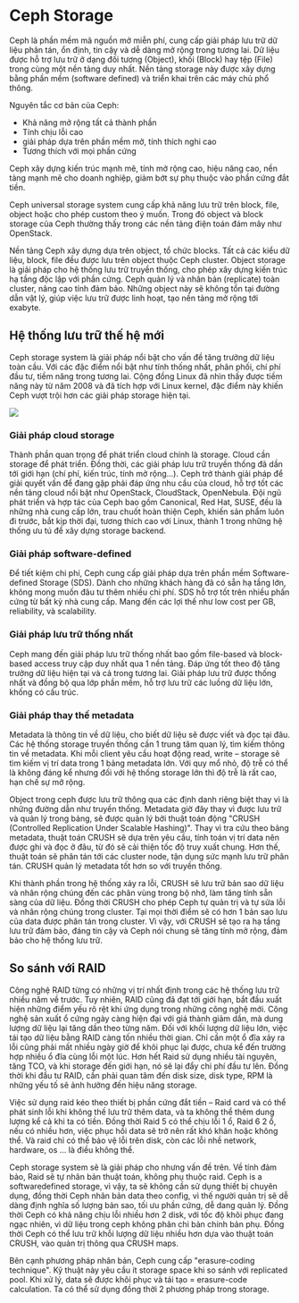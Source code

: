 # Ceph Storage
Ceph là phần mềm mã nguồn mở miễn phí, cung cấp giải pháp lưu trữ dữ liệu phân tán, ổn định, tin cậy và dễ dàng mở rộng trong tương lai.
Dữ liệu được hỗ trợ lưu trữ ở dạng đối tương (Object), khối (Block) hay tệp (File) trong cùng một nền tảng duy nhất.
Nền tảng storage này được xây dựng bằng phần mềm (software defined) và triển khai trên các máy chủ phổ thông.

Nguyên tắc cơ bản của Ceph:
- Khả năng mở rộng tất cả thành phần
- Tính chịu lỗi cao
- giải pháp dựa trên phần mềm mở, tính thích nghi cao
- Tương thích với mọi phần cứng

Ceph xây dựng kiến trúc mạnh mẽ, tính mở rộng cao, hiệu năng cao, nền tảng mạnh mẽ cho doanh nghiệp, giảm bớt sự phụ thuộc vào phần cứng đắt tiền.

Ceph universal storage system cung cấp khả năng lưu trữ trên block, file, object hoặc cho phép custom theo ý muốn. Trong đó object và block storage của Ceph thường thấy trong các nền tảng điện toán đám mây như OpenStack.

Nền tảng Ceph xây dựng dựa trên object, tổ chức blocks. Tất cả các kiểu dữ liệu, block, file đều được lưu trên object thuộc Ceph cluster. Object storage là giải pháp cho hệ thống lưu trữ truyền thống, cho phép xây dựng kiến trúc hạ tầng độc lập với phần cứng. Ceph quản lý và nhân bản (replicate) toàn cluster, nâng cao tính đảm bảo. Những object này sẽ không tồn tại đường dẫn vật lý, giúp việc lưu trữ được linh hoạt, tạo nền tảng mở rộng tới exabyte.

## Hệ thống lưu trữ thế hệ mới
Ceph storage system là giải pháp nổi bật cho vấn đề tăng trưởng dữ liệu toàn cầu. Với các đặc điểm nổi bật như tính thống nhất, phân phối, chí phí đầu tư, tiềm năng trong tương lai. Cộng đồng Linux đã nhìn thấy được tiềm năng này từ năm 2008 và đã tích hợp với Linux kernel, đặc điểm này khiến Ceph vượt trội hơn các giải pháp storage hiện tại.

![](https://raw.githubusercontent.com/lacoski/khoa-luan/master/Ceph/PIC/p1.png)

### Giải pháp cloud storage
Thành phần quan trọng để phát triển cloud chính là storage. Cloud cần storage để phát triển. Đồng thời, các giải pháp lưu trữ truyền thống đã dần tới giới hạn (chí phí, kiến trúc, tính mở rộng...). Ceph trở thành giải pháp để giải quyết vấn để đang gặp phải đáp ứng nhu cầu của cloud, hỗ trợ tốt các nền tảng cloud nổi bật như OpenStack, CloudStack, OpenNebula. Đội ngũ phát triển và hợp tác của Ceph bao gồm Canonical, Red Hat, SUSE, đều là những nhà cung cấp lớn, trau chuốt hoàn thiện Ceph, khiến sản phẩm luôn đi trước, bắt kịp thời đại, tương thích cao với Linux, thành 1 trong những hệ thống ưu tú để xây dựng storage backend.

### Giải pháp software-defined
Để tiết kiệm chi phí, Ceph cung cấp giải pháp dựa trên phần mềm Software-defined Storage (SDS). Dành cho những khách hàng đã có sẵn hạ tầng lớn, không mong muốn đâu tư thêm nhiều chi phí. SDS hỗ trợ tốt trên nhiều phấn cứng từ bất kỳ nhà cung cấp. Mang đến các lợi thế như low cost per GB, reliability, và scalability.

### Giải pháp lưu trữ thống nhất
Ceph mang đến giải pháp lưu trữ thống nhất bao gồm file-based và block-based access truy cập duy nhất qua 1 nền tảng. Đáp ứng tốt theo độ tăng trưởng dữ liệu hiện tại và cả trong tương lai. Giải pháp lưu trữ được thống nhất và đồng bộ qua lớp phần mềm, hỗ trợ lưu trữ các luồng dữ liệu lớn, khống có cấu trúc.

### Giải pháp thay thế metadata
Metadata là thông tin về dữ liệu, cho biết dữ liệu sẽ được viết và đọc tại đâu. Các hệ thống storage truyền thống cần 1 trung tâm quan lý, tìm kiếm thông tin về metadata. Khi mỗi client yêu cầu hoạt động read, write – storage sẽ tìm kiếm vị trí data trong 1 bảng metadata lớn. Với quy mổ nhỏ, độ trễ có thể là không đáng kể nhưng đối với hệ thống storage lớn thì độ trễ là rất cao, hạn chế sự mở rộng.

Object trong ceph được lưu trữ thông qua các định danh riêng biệt thay vì là những đường dẫn như truyền thống. Metadata giờ đây thay vì được lưu trữ và quản lý trong bảng, sẽ được quản lý bởi thuật toán động "CRUSH (Controlled Replication Under Scalable Hashing)". Thay vì tra cứu theo bảng metadata, thuật toán CRUSH sẽ dựa trên yêu cầu, tính toán vị trí data nên được ghi và đọc ở đâu, từ đó sẽ cải thiện tốc độ truy xuất chung. Hơn thế, thuật toán sẽ phân tán tới các cluster node, tận dụng sức mạnh lưu trữ phân tán. CRUSH quản lý metadata tốt hơn so với truyền thống.

Khi thành phần trong hệ thống xảy ra lỗi, CRUSH sẽ lưu trữ bản sao dữ liệu và nhân rộng chúng đến các phân vùng trong bộ nhớ, làm tăng tính sẵn sàng của dữ liệu. Đồng thời CRUSH cho phép Ceph tự quản trị và tự sửa lỗi và nhân rộng chúng trong cluster. Tại mọi thời điểm sẽ có hơn 1 bản sao lưu của data được phân tán trong cluster. Vì vậy, với CRUSH sẽ tạo ra hạ tầng lưu trữ đảm bảo, đáng tin cậy và Ceph nói chung sẽ tăng tính mở rộng, đảm bảo cho hệ thống lưu trữ.

## So sánh với RAID
Công nghệ RAID từng có những vị trí nhất định trong các hệ thống lưu trữ nhiều năm về trước. Tuy nhiên, RAID cũng đã đạt tới giới hạn, bắt đầu xuất hiện những điểm yếu rõ rệt khi ứng dụng trong những công nghệ mới. Công nghệ sản xuất ổ cứng ngày càng hiện đại với giá thành giảm dần, mà dung lượng dữ liệu lại tăng dần theo từng năm. Đối với khối lượng dữ liệu lớn, việc tái tạo dữ liệu bằng RAID càng tốn nhiều thời gian. Chỉ cần một ổ đĩa xảy ra lỗi cũng phải mất nhiều ngày giờ để khôi phục lại được, chưa kể đến trường hợp nhiều ổ đĩa cùng lỗi một lúc. Hơn hết Raid sử dụng nhiều tài nguyên, tăng TCO, và khi storage đến giới hạn, nó sẽ lại đẩy chi phí đầu tư lên. Đồng thời khi đầu tư RAID, cần phải quan tâm đến disk size, disk type, RPM là những yếu tố sẽ ảnh hưởng đến hiệu năng storage.

Việc sử dụng raid kéo theo thiết bị phần cứng đắt tiền – Raid card và có thể phát sinh lỗi khi không thế lưu trữ thêm data, và ta không thể thêm dung lượng kể cả khi ta có tiền. Đồng thời Raid 5 có thể chịu lỗi 1 ổ, Raid 6 2 ổ, nếu có nhiều hơn, việc phục hồi data sẽ trở nên rất khó khăn hoặc không thể. Và raid chỉ có thể bảo vệ lỗi trên disk, còn các lỗi nhề network, hardware, os … là điều không thể.

Ceph storage system sẽ là giải pháp cho nhưng vấn đề trên. Về tính đảm bảo, Raid sẽ tự nhân bản thuật toán, không phụ thuộc raid. Ceph is a softwaredefined storage, vì vậy, ta sẽ không cần sử dụng thiết bị chuyên dụng, đồng thời Ceph nhân bản data theo config, vì thế người quản trị sẽ dễ dàng định nghĩa số lượng bản sao, tối ưu phần cứng, dễ dang quản lý. Đồng thời Ceph có khả năng chịu lỗi nhiều hơn 2 disk, với tốc độ khôi phục đang ngạc nhiên, vì dữ liệu trong ceph không phân chi bản chính bản phụ. Đồng thời Ceph có thể lưu trữ khỗi lượng dữ liệu nhiều hơn dựa vào thuật toán CRUSH, vào quản trị thông qua CRUSH maps.

Bên cạnh phương pháp nhân bản, Ceph cung cấp "erasure-coding technique". Kỹ thuật này yêu cầu ít storage space khi so sánh với replicated pool. Khi xử lý, data sẽ được khôi phục và tái tạo = erasure-code calculation. Ta có thể sử dụng đồng thời 2 phương pháp trong storage.

